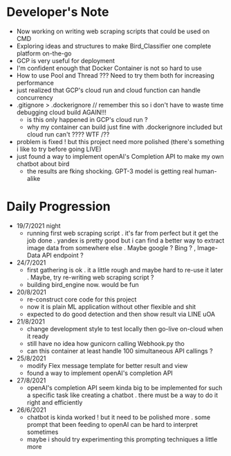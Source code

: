 # Developer's Note
- Now working on writing web scraping scripts that could be used on CMD
- Exploring ideas and structures to make Bird_Classifier one complete platform on-the-go
- GCP is very useful for deployment
- I'm confident enough that Docker Container is not so hard to use
- How to use Pool and Thread ??? Need to try them both for increasing performance
- just realized that GCP's cloud run and cloud function can handle concurrency
- .gitignore > .dockerignore // remember this so i don't have to waste time debugging cloud build AGAIN!!!
    - is this only happened in GCP's cloud run ?
    - why my container can build just fine with .dockerignore included but cloud run can't ???? WTF /??
- problem is fixed ! but this project need more polished (there's something i like to try before going LIVE)
- just found a way to implement openAI's Completion API to make my own chatbot about bird
    - the results are fking shocking. GPT-3 model is getting real human-alike
# Daily Progression
- 19/7/2021 night
    - running first web scraping script . it's far from perfect but it get the job done . yandex is pretty good but i can find a better way to extract image data from somewhere else . Maybe google ? Bing ? , Image-Data API endpoint ?
- 24/7/2021 
    - first gathering is ok . it a little rough and maybe hard to re-use it later . Maybe, try re-writing web scraping script ?
    - building bird_engine now. would be fun
- 20/8/2021
    - re-construct core code for this project
    - now it is plain ML application without other flexible and shit
    - expected to do good detection and then show result via LINE uOA
- 21/8/2021
    - change development style to test locally then go-live on-cloud when it ready
    - still have no idea how gunicorn calling Webhook.py tho
    - can this container at least handle 100 simultaneous API callings ?
- 25/8/2021
    - modify Flex message template for better result and view
    - found a way to implement openAI's completion API
- 27/8/2021
    - openAI's completion API seem kinda big to be implemented for such a specific task like creating a chatbot . there must be a way to do it right and efficiently
- 26/6/2021
    - chatbot is kinda worked ! but it need to be polished more . some prompt that been feeding to openAI can be hard to interpret sometimes
    - maybe i should try experimenting this prompting techniques a little more